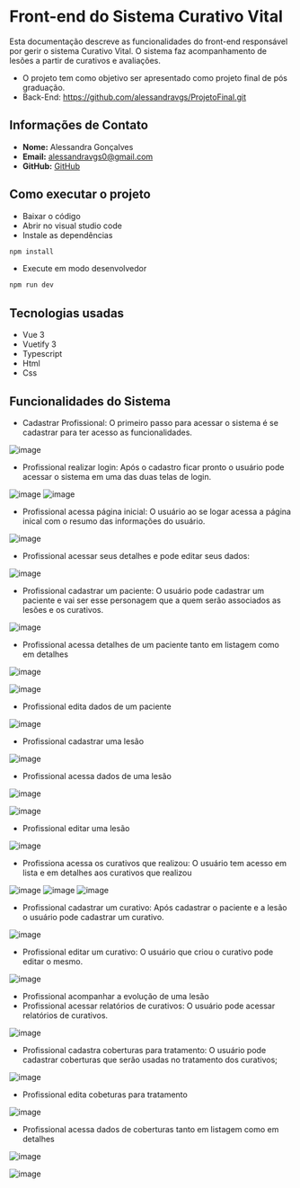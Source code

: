 # Front-end do Sistema Curativo Vital

Esta documentação descreve as funcionalidades do front-end responsável por gerir o sistema Curativo Vital.
O sistema faz acompanhamento de lesões a partir de curativos e avaliações.

- O projeto tem como objetivo ser apresentado como projeto final de pós graduação.
- Back-End: https://github.com/alessandravgs/ProjetoFinal.git

## Informações de Contato

- **Nome:** Alessandra Gonçalves
- **Email:** alessandravgs0@gmail.com
- **GitHub:** [GitHub](https://github.com/alessandravgs)

## Como executar o projeto

- Baixar o código
- Abrir no visual studio code
- Instale as dependências
```bash
npm install
```
- Execute em modo desenvolvedor
```bash
npm run dev
```

## Tecnologias usadas

- Vue 3
- Vuetify 3
- Typescript
- Html
- Css

## Funcionalidades do Sistema

- Cadastrar Profissional: O primeiro passo para acessar o sistema é se cadastrar para ter acesso as funcionalidades.

![image](https://github.com/user-attachments/assets/29e53d06-5b26-4973-a261-fd9ec7dc4b9d)

- Profissional realizar login: Após o cadastro ficar pronto o usuário pode acessar o sistema em uma das duas telas de login.

![image](https://github.com/user-attachments/assets/cc5163c0-93fd-48fd-8fee-45e34b7749f6)
![image](https://github.com/user-attachments/assets/ade983bd-d61a-4a82-a02e-c9248767dd55)

- Profissional acessa página inicial: O usuário ao se logar acessa a página inical com o resumo das informações do usuário.

![image](https://github.com/user-attachments/assets/b7f8ca11-625e-43ad-8d8b-ea9f1c94d1f9)

- Profissional acessar seus detalhes e pode editar seus dados:

![image](https://github.com/user-attachments/assets/d6282d12-9825-4334-8bc5-9fc38b714167)

- Profissional cadastrar um paciente: O usuário pode cadastrar um paciente e vai ser esse personagem que a quem serão associados as lesões e os curativos.

![image](https://github.com/user-attachments/assets/b85b00a1-2bad-4f7c-9950-25927f5e6c22)

- Profissional acessa detalhes de um paciente tanto em listagem como em detalhes

![image](https://github.com/user-attachments/assets/3303428c-e7fc-4f77-8e69-30c13c359f22)

![image](https://github.com/user-attachments/assets/cefcc491-bd0f-4be2-8fe5-8465117a536c)

- Profissional edita dados de um paciente

![image](https://github.com/user-attachments/assets/5aca5be7-1e87-48ba-b30a-49870b077b45)

- Profissional cadastrar uma lesão

![image](https://github.com/user-attachments/assets/8346ee02-ac75-4d3f-908f-810355215d06)

- Profissional acessa dados de uma lesão

![image](https://github.com/user-attachments/assets/14c0f0ac-f969-4740-80bc-c7dbe70bc08a)

![image](https://github.com/user-attachments/assets/3c51ed49-6133-40ac-8309-9352f16662aa)

- Profissional editar uma lesão

![image](https://github.com/user-attachments/assets/61d3611b-5759-40a2-b3e0-4ba6db550fea)

- Profissiona acessa os curativos que realizou: O usuário tem acesso em lista e em detalhes aos curativos que realizou

![image](https://github.com/user-attachments/assets/219436da-c246-4cef-a0d5-98897f404112)
![image](https://github.com/user-attachments/assets/730b295f-b6f0-47f0-a9cd-c95a2c929ba2)
![image](https://github.com/user-attachments/assets/799f3501-ebfe-4d01-a225-b584c06de7a7)

- Profissional cadastrar um curativo: Após cadastrar o paciente e a lesão o usuário pode cadastrar um curativo.

![image](https://github.com/user-attachments/assets/a898617d-1eaf-4a26-a1d5-b3acf2c7c1c8)

- Profissional editar um curativo: O usuário que criou o curativo pode editar o mesmo.

![image](https://github.com/user-attachments/assets/95e06b6a-a049-4a0e-8fad-cd3822b97356)

- Profissional acompanhar a evolução de uma lesão
- Profissional acessar relatórios de curativos: O usuário pode acessar relatórios de curativos.

![image](https://github.com/user-attachments/assets/18f2e3cf-5904-401d-bd68-e4f64839549e)

- Profissional cadastra coberturas para tratamento: O usuário pode cadastrar coberturas que serão usadas no tratamento dos curativos;

![image](https://github.com/user-attachments/assets/7c3d8879-2146-488f-b0c6-8c20ef479f6d)

- Profissional edita cobeturas para tratamento

![image](https://github.com/user-attachments/assets/5b4623e5-25bf-41c3-ae45-f43e0467e538)

- Profissional acessa dados de coberturas tanto em listagem como em detalhes

![image](https://github.com/user-attachments/assets/151b12a5-9ba6-4e2d-a748-b04864fb0b5f)

![image](https://github.com/user-attachments/assets/d59095fb-5937-40a7-b678-74cfa37b96d4)
